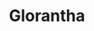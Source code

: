 ﻿---
title: "Glorantha"
permalink: periodes_635.html
layout: periode
sidebar: periodes
pares:
  - -2:
    title: "Fantasía"

fills:
jocsPrincipals:
jocsEscenaris:
  - title: "Les Dieux Nomades"
    bggId: 23605

  - title: "Dragon Pass"
    bggId: 1720

  - title: "Nomad Gods"
    bggId: 7966
    dataInici: 
    dataFi: 

jocsEpoca:
jocsEpocaEscenaris:
---
